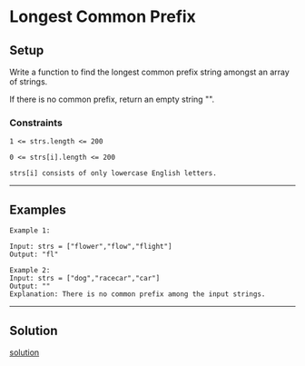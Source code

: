 # Longest Common Prefix
## Setup
Write a function to find the longest common prefix string amongst an array of strings.

If there is no common prefix, return an empty string "".
 

### Constraints
`1 <= strs.length <= 200`

`0 <= strs[i].length <= 200`

`strs[i] consists of only lowercase English letters.`
***
## Examples
```
Example 1:

Input: strs = ["flower","flow","flight"]
Output: "fl"
```

```
Example 2:
Input: strs = ["dog","racecar","car"]
Output: ""
Explanation: There is no common prefix among the input strings.
```
 
***

## Solution
[solution](solution.py)